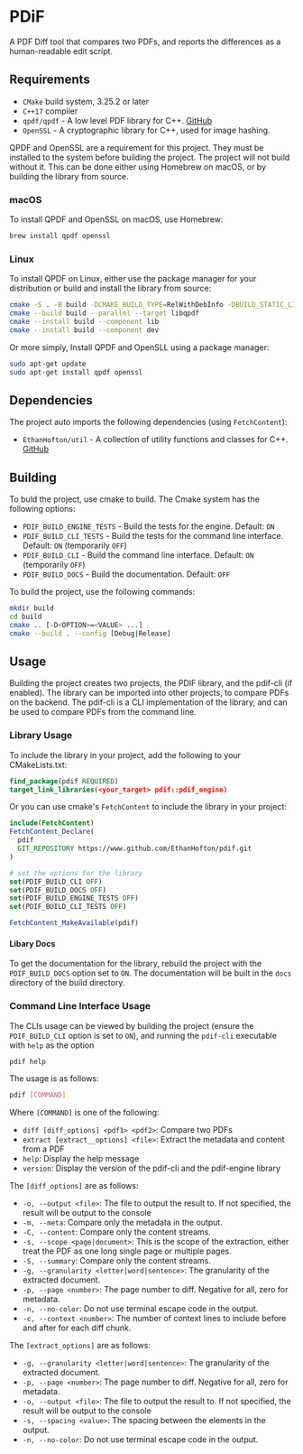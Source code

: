# PDiF

A PDF Diff tool that compares two PDFs, and reports the differences as a human-readable edit script.

## Requirements

- `CMake` build system, 3.25.2 or later
- `C++17` compiler
- `qpdf/qpdf` - A low level PDF library for C++. [GitHub](https://github.com/qpdf/qpdf.git)
- `OpenSSL` - A cryptographic library for C++, used for image hashing.

QPDF and OpenSSL are a requirement for this project. They must be installed to the system before building the project. The project will not build without it. This can be done either using Homebrew on macOS, or by building the library from source.

### macOS

To install QPDF and OpenSSL on macOS, use Homebrew:

```bash
brew install qpdf openssl
```

### Linux

To install QPDF on Linux, either use the package manager for your distribution or build and install the library from source:

```bash
cmake -S . -B build -DCMAKE_BUILD_TYPE=RelWithDebInfo -DBUILD_STATIC_LIBS=OFF
cmake --build build --parallel --target libqpdf
cmake --install build --component lib
cmake --install build --component dev
```

Or more simply, Install QPDF and OpenSLL using a package manager:

```bash
sudo apt-get update
sudo apt-get install qpdf openssl
```

## Dependencies

The project auto imports the following dependencies (using `FetchContent`):
 
 - `EthanHofton/util` - A collection of utility functions and classes for C++. [GitHub](https://github.com/EthanHofton/util.git)

## Building

To buld the project, use cmake to build. The Cmake system has the following options:

 - `PDIF_BUILD_ENGINE_TESTS` - Build the tests for the engine. Default: `ON`
 - `PDIF_BUILD_CLI_TESTS` - Build the tests for the command line interface. Default: `ON` (temporarily `OFF`)
 - `PDIF_BUILD_CLI` - Build the command line interface. Default: `ON` (temporarily `OFF`)
 - `PDIF_BUILD_DOCS` - Build the documentation. Default: `OFF`

To build the project, use the following commands:

```bash
mkdir build
cd build
cmake .. [-D<OPTION>=<VALUE> ...]
cmake --build . --config [Debug|Release]
```

## Usage

Building the project creates two projects, the PDIF library, and the pdif-cli (if enabled). The library can be imported into other projects, to compare PDFs on the backend. The pdif-cli is a CLI implementation of the library, and can be used to compare PDFs from the command line.

### Library Usage

To include the library in your project, add the following to your CMakeLists.txt:

```cmake
find_package(pdif REQUIRED)
target_link_libraries(<your_target> pdif::pdif_engine)
```

Or you can use cmake's `FetchContent` to include the library in your project:

```cmake
include(FetchContent)
FetchContent_Declare(
  pdif
  GIT_REPOSITORY https://www.github.com/EthanHofton/pdif.git
)

# set the options for the library
set(PDIF_BUILD_CLI OFF)
set(PDIF_BUILD_DOCS OFF)
set(PDIF_BUILD_ENGINE_TESTS OFF)
set(PDIF_BUILD_CLI_TESTS OFF)

FetchContent_MakeAvailable(pdif)
```

#### Libary Docs

To get the documentation for the library, rebuild the project with the `PDIF_BUILD_DOCS` option set to `ON`. The documentation will be built in the `docs` directory of the build directory.

### Command Line Interface Usage

The CLIs usage can be viewed by building the project (ensure the `PDIF_BUILD_CLI` option is set to `ON`), and running the `pdif-cli` executable with `help` as the option

```bash
pdif help
```

The usage is as follows:

```bash
pdif [COMMAND]
```

Where `[COMMAND]` is one of the following:

 - `diff [diff_options] <pdf1> <pdf2>`: Compare two PDFs
 - `extract [extract__options] <file>`: Extract the metadata and content from a PDF
 - `help`: Display the help message
 - `version`: Display the version of the pdif-cli and the pdif-engine library

The `[diff_options]` are as follows: 

 - `-o, --output <file>`: The file to output the result to. If not specified, the result will be output to the console
 - `-m, --meta`: Compare only the metadata in the output.
 - `-C, --content`: Compare only the content streams.
 - `-s, --scope <page|document>`: This is the scope of the extraction, either treat the PDF as one long single page or multiple pages.
 - `-S, --summary`: Compare only the content streams.
 - `-g, --granularity <letter|word|sentence>`: The granularity of the extracted document.
 - `-p, --page <number>`: The page number to diff. Negative for all, zero for metadata.
 - `-n, --no-color`: Do not use terminal escape code in the output.
 - `-c, --context <number>`: The number of context lines to include before and after for each diff chunk.

The `[extract_options]` are as follows:

 - `-g, --granularity <letter|word|sentence>`: The granularity of the extracted document.
 - `-p, --page <number>`: The page number to diff. Negative for all, zero for metadata.
 - `-o, --output <file>`: The file to output the result to. If not specified, the result will be output to the console
 - `-s, --spacing <value>`: The spacing between the elements in the output.
 - `-n, --no-color`: Do not use terminal escape code in the output.
